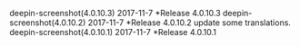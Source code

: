 deepin-screenshot(4.0.10.3) 2017-11-7
    *Release 4.0.10.3
deepin-screenshot(4.0.10.2) 2017-11-7
    *Release 4.0.10.2
    update some translations.
deepin-screenshot(4.0.10.1) 2017-11-7
    *Release 4.0.10.1 
